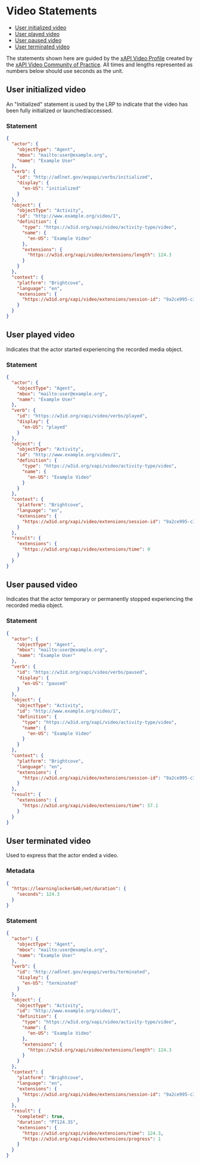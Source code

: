 ---
---

# Video Statements

- [User initialized video](#user-initialized-video)
- [User played video](#user-played-video)
- [User paused video](#user-paused-video)
- [User terminated video](#user-paused-video)

The statements shown here are guided by the [xAPI Video Profile](https://liveaspankaj.gitbooks.io/xapi-video-profile/content/statement_data_model.html) created by the [xAPI Video Community of Practice](https://liveaspankaj.gitbooks.io/xapi-video-profile/content/). All times and lengths represented as numbers below should use seconds as the unit.

## User initialized video
An "Initialized" statement is used by the LRP to indicate that the video has been fully initialized or launched/accessed.

### Statement
```json
{
  "actor": {
    "objectType": "Agent",
    "mbox": "mailto:user@example.org",
    "name": "Example User"
  },
  "verb": {
    "id": "http://adlnet.gov/expapi/verbs/initialized",
    "display": {
      "en-US": "initialized"
    }
  },
  "object": {
    "objectType": "Activity",
    "id": "http://www.example.org/video/1",
    "definition": {
      "type": "https://w3id.org/xapi/video/activity-type/video",
      "name": {
        "en-US": "Example Video"
      },
      "extensions": {
        "https://w3id.org/xapi/video/extensions/length": 124.3
      }
    }
  },
  "context": {
    "platform": "Brightcove",
    "language": "en",
    "extensions": {
      "https://w3id.org/xapi/video/extensions/session-id": "9a2ce995-c3f5-458a-9fd3-cab07ea005c0"
    }
  }
}
```

## User played video
Indicates that the actor started experiencing the recorded media object.

### Statement
```json
{
  "actor": {
    "objectType": "Agent",
    "mbox": "mailto:user@example.org",
    "name": "Example User"
  },
  "verb": {
    "id": "https://w3id.org/xapi/video/verbs/played",
    "display": {
      "en-US": "played"
    }
  },
  "object": {
    "objectType": "Activity",
    "id": "http://www.example.org/video/1",
    "definition": {
      "type": "https://w3id.org/xapi/video/activity-type/video",
      "name": {
        "en-US": "Example Video"
      }
    }
  },
  "context": {
    "platform": "Brightcove",
    "language": "en",
    "extensions": {
      "https://w3id.org/xapi/video/extensions/session-id": "9a2ce995-c3f5-458a-9fd3-cab07ea005c0"
    }
  },
  "result": {
    "extensions": {
      "https://w3id.org/xapi/video/extensions/time": 0
    }
  }
}
```

## User paused video
Indicates that the actor temporary or permanently stopped experiencing the recorded media object.

### Statement
```json
{
  "actor": {
    "objectType": "Agent",
    "mbox": "mailto:user@example.org",
    "name": "Example User"
  },
  "verb": {
    "id": "https://w3id.org/xapi/video/verbs/paused",
    "display": {
      "en-US": "paused"
    }
  },
  "object": {
    "objectType": "Activity",
    "id": "http://www.example.org/video/1",
    "definition": {
      "type": "https://w3id.org/xapi/video/activity-type/video",
      "name": {
        "en-US": "Example Video"
      }
    }
  },
  "context": {
    "platform": "Brightcove",
    "language": "en",
    "extensions": {
      "https://w3id.org/xapi/video/extensions/session-id": "9a2ce995-c3f5-458a-9fd3-cab07ea005c0"
    }
  },
  "result": {
    "extensions": {
      "https://w3id.org/xapi/video/extensions/time": 57.1
    }
  }
}
```

## User terminated video
Used to express that the actor ended a video.

### Metadata
```json
{
  "https://learninglocker&46;net/duration": {
    "seconds": 124.3
  }
}
```

### Statement
```json
{
  "actor": {
    "objectType": "Agent",
    "mbox": "mailto:user@example.org",
    "name": "Example User"
  },
  "verb": {
    "id": "http://adlnet.gov/expapi/verbs/terminated",
    "display": {
      "en-US": "terminated"
    }
  },
  "object": {
    "objectType": "Activity",
    "id": "http://www.example.org/video/1",
    "definition": {
      "type": "https://w3id.org/xapi/video/activity-type/video",
      "name": {
        "en-US": "Example Video"
      },
      "extensions": {
        "https://w3id.org/xapi/video/extensions/length": 124.3
      }
    }
  },
  "context": {
    "platform": "Brightcove",
    "language": "en",
    "extensions": {
      "https://w3id.org/xapi/video/extensions/session-id": "9a2ce995-c3f5-458a-9fd3-cab07ea005c0"
    }
  },
  "result": {
    "completed": true,
    "duration": "PT124.3S",
    "extensions": {
      "https://w3id.org/xapi/video/extensions/time": 124.3,
      "https://w3id.org/xapi/video/extensions/progress": 1
    }
  }
}
```
